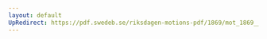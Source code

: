 ```yaml
---
layout: default
UpRedirect: https://pdf.swedeb.se/riksdagen-motions-pdf/1869/mot_1869__fk__00040/mot_1869__fk__00040_001.pdf
---
```

